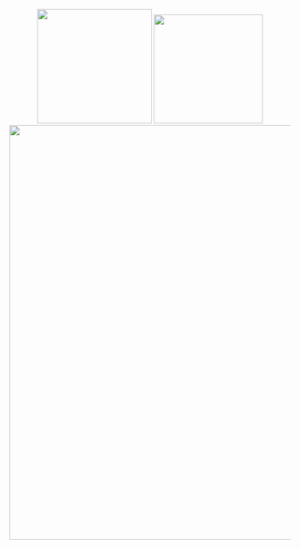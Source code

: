 <p align="center" >
  <img height="205" src="https://github-readme-stats-bqhz.vercel.app/api?username=tuanle03&show_icons=true&hide_border=true&theme=tokyonight&count_private=true">
  <img height="195" src="https://github-readme-stats-bqhz.vercel.app/api/top-langs/?username=tuanle03&hide_border=true&layout=compact&theme=tokyonight&langs_count=10&hide=scss,html">
  <img width="742" src="https://github-readme-streak-stats.herokuapp.com?user=tuanle03&hide_border=true&theme=tokyonight&border_radius=5&date_format=M%20j%5B%2C%20Y%5D">
</p>
